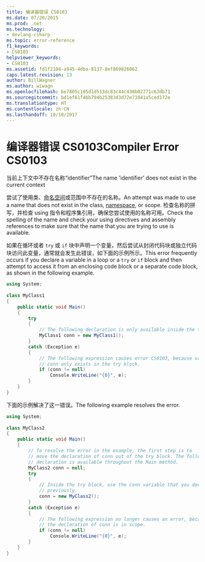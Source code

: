```yaml
---
title: 编译器错误 CS0103
ms.date: 07/20/2015
ms.prod: .net
ms.technology:
- devlang-csharp
ms.topic: error-reference
f1_keywords:
- CS0103
helpviewer_keywords:
- CS0103
ms.assetid: fd1f2104-a945-4dba-8137-8ef869826062
caps.latest.revision: 13
author: BillWagner
ms.author: wiwagn
ms.openlocfilehash: be7805c105d1d513dc83c44c430b02771c63db71
ms.sourcegitcommit: bd1ef61f4bb794b25383d3d72e71041a5ced172e
ms.translationtype: HT
ms.contentlocale: zh-CN
ms.lasthandoff: 10/18/2017
---
```

# <a name="compiler-error-cs0103"></a><span data-ttu-id="9341f-102">编译器错误 CS0103</span><span class="sxs-lookup"><span data-stu-id="9341f-102">Compiler Error CS0103</span></span>
<span data-ttu-id="9341f-103">当前上下文中不存在名称“identifier”</span><span class="sxs-lookup"><span data-stu-id="9341f-103">The name 'identifier' does not exist in the current context</span></span>  
  
 <span data-ttu-id="9341f-104">尝试了使用类、[命名空间](../../../csharp/language-reference/keywords/namespace.md)或范围中不存在的名称。</span><span class="sxs-lookup"><span data-stu-id="9341f-104">An attempt was made to use a name that does not exist in the class, [namespace](../../../csharp/language-reference/keywords/namespace.md), or scope.</span></span> <span data-ttu-id="9341f-105">检查名称的拼写，并检查 using 指令和程序集引用，确保您尝试使用的名称可用。</span><span class="sxs-lookup"><span data-stu-id="9341f-105">Check the spelling of the name and check your using directives and assembly references to make sure that the name that you are trying to use is available.</span></span>  
  
 <span data-ttu-id="9341f-106">如果在循环或者 `try` 或 `if` 块中声明一个变量，然后尝试从封闭代码块或独立代码块访问此变量，通常就会发生此错误，如下面的示例所示。</span><span class="sxs-lookup"><span data-stu-id="9341f-106">This error frequently occurs if you declare a variable in a loop or a `try` or `if` block and then attempt to access it from an enclosing code block or a separate code block, as shown in the following example.</span></span>  
  
```csharp  
using System;  
  
class MyClass1  
{  
    public static void Main()  
    {  
        try  
        {  
            // The following declaration is only available inside the try block.  
            MyClass1 conn = new MyClass1();  
        }  
        catch (Exception e)  
        {  
            // The following expression causes error CS0103, because variable  
            // conn only exists in the try block.  
            if (conn != null)   
                Console.WriteLine("{0}", e);  
        }  
    }  
}  
```  
  
 <span data-ttu-id="9341f-107">下面的示例解决了这一错误。</span><span class="sxs-lookup"><span data-stu-id="9341f-107">The following example resolves the error.</span></span>  
  
```csharp  
using System;  
  
class MyClass2  
{  
    public static void Main()  
    {  
        // To resolve the error in the example, the first step is to   
        // move the declaration of conn out of the try block. The following  
        // declaration is available throughout the Main method.  
        MyClass2 conn = null;  
        try  
        {  
            // Inside the try block, use the conn variable that you declared  
            // previously.  
            conn = new MyClass2();  
        }  
        catch (Exception e)  
        {  
            // The following expression no longer causes an error, because  
            // the declaration of conn is in scope.  
            if (conn != null)   
                Console.WriteLine("{0}", e);  
        }  
    }  
}  
```
